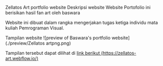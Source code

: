 Zellatos Art portfolio website
Deskripsi website
Website Portofolio ini berisikan hasil fan art oleh baswara


Website ini dibuat dalam rangka mengerjakan tugas ketiga individu mata kuliah Pemrograman Visual.

Tampilan website
![preview of Baswara's portfolio website](./preview/Zellatos artpng.png)

Tampilan tersebut dapat dilihat di [link berikut (https://zellatos-art.webflow.io/)](https://zellatos-art.webflow.io/)
